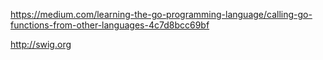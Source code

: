 https://medium.com/learning-the-go-programming-language/calling-go-functions-from-other-languages-4c7d8bcc69bf


http://swig.org 

